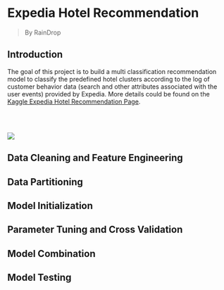 # Expedia Hotel Recommendation
> By RainDrop

## Introduction

The goal of this project is to build a multi classification recommendation model to classify the predefined hotel clusters according to the log of customer behavior data (search and other attributes associated with the user events) provided by Expedia. More details could be found on the [Kaggle Expedia Hotel Recommendation Page](https://www.kaggle.com/c/expedia-hotel-recommendations). 

<br />
<br />

![](https://kaggle2.blob.core.windows.net/competitions/kaggle/5056/media/expedia_icons.png)

## Data Cleaning and Feature Engineering

## Data Partitioning

## Model Initialization

## Parameter Tuning and Cross Validation

## Model Combination

## Model Testing
